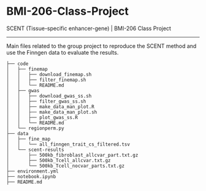 # BMI-206-Class-Project
SCENT (Tissue-specific enhancer-gene) | BMI-206 Class Project

___
Main files related to the group project to reproduce the SCENT method and use the Finngen data to evaluate the results.
```
├── code
│   ├── finemap
│   │   ├── download_finemap.sh
│   │   ├── filter_finemap.sh
│   │   └── README.md
│   ├── gwas
│   │   ├── download_gwas_ss.sh
│   │   ├── filter_gwas_ss.sh
│   │   ├── make_data_man_plot.R
│   │   ├── make_data_man_plot.sh
│   │   ├── plot_gwas_ss.R
│   │   └── README.md
│   └── regionperm.py
├── data
│   ├── fine_map
│   │   └── all_finngen_trait_cs_filtered.tsv
│   └── scent-results
│       ├── 500kb_fibroblast_allcvar_part.txt.gz
│       ├── 500kb_Tcell_allcvar.txt.gz
│       └── 500kb_Tcell_nocvar_parts.txt.gz
├── environment.yml
├── notebook.ipynb
├── README.md
```